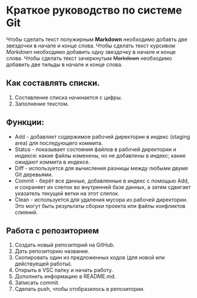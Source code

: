 # Краткое руководство по системе Git
Чтобы сделать текст полужирным **Markdown** необходимо добавть две звездочки в начале и конце слова.
Чтобы сделать текст курсивом *Markdown* необходимо добавить одну звездочку в начале и конце слова.
Чтобы сделать текст зачеркнутым ~~Markdown~~ необходимо добавить две тильды в начале и конце слова.
## Как составлять списки.
1. Составление списка начинается с цифры.
2. Заполнение текстом.
## Функции:
* Add - добавляет содержимое рабочей директории в индекс (staging area) для последующего коммита.
* Status - показывает состояния файлов в рабочей директории и индексе: какие файлы изменены, но не добавлены в индекс; какие ожидают коммита в индексе.
* Diff - используется для вычисления разницы между любыми двумя Git деревьями.
* Commit - берёт все данные, добавленные в индекс с помощью Add, и сохраняет их слепок во внутренней базе данных, а затем сдвигает указатель текущей ветки на этот слепок.
* Clean  - используется для удаления мусора из рабочей директории. Это могут быть результаты сборки проекта или файлы конфликтов слияний.
## Работа с репозиторием
1. Создать новый репозиторий на GitHub.
2. Дать репозиторию название.
3. Скопировать один из предложенных кодов (для новой или действуещей работы).
4. Открыть в VSC папку и начать работу.
5. Дополнить информацию в README.md.
6. Записать commit.
7. Сделать push, чтобы отобразилось в репозитории.